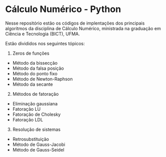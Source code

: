 # Cálculo Numérico - Python

Nesse repositório estão os códigos de implentações dos principais algoritmos da disciplina de Cálculo Numérico, ministrada na graduação em Ciência e Tecnologia (BICT), UFMA.

Estão divididos nos seguintes tópicos:
1. Zeros de funções
* Método da bissecção
* Método da falsa posição
* Método do ponto fixo
* Método de Newton-Raphson
* Método da secante

2. Métodos de fatoração
* Eliminação gaussiana
* Fatoração LU
* Fatoração de Cholesky
* Fatoração LDL

3. Resolução de sistemas
* Retrosubstituição
* Método de Gauss-Jacobi
* Método de Gauss-Seidel 


